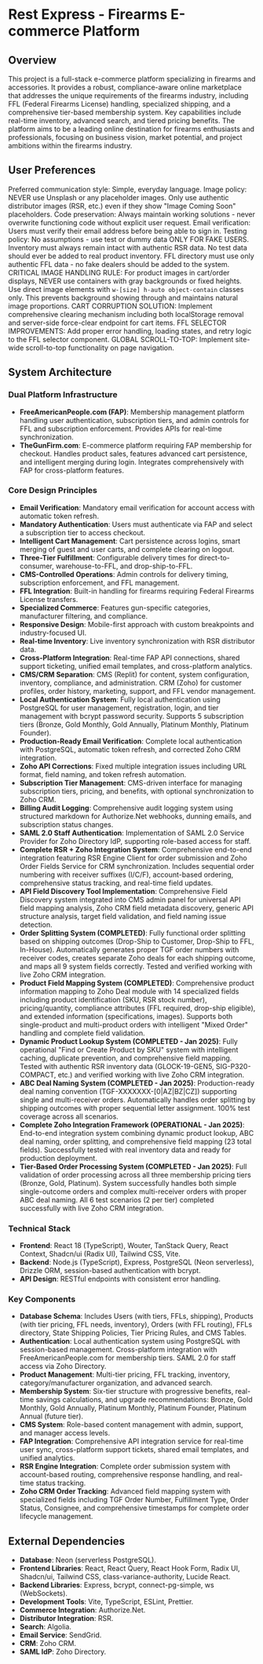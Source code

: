 # Rest Express - Firearms E-commerce Platform

## Overview
This project is a full-stack e-commerce platform specializing in firearms and accessories. It provides a robust, compliance-aware online marketplace that addresses the unique requirements of the firearms industry, including FFL (Federal Firearms License) handling, specialized shipping, and a comprehensive tier-based membership system. Key capabilities include real-time inventory, advanced search, and tiered pricing benefits. The platform aims to be a leading online destination for firearms enthusiasts and professionals, focusing on business vision, market potential, and project ambitions within the firearms industry.

## User Preferences
Preferred communication style: Simple, everyday language.
Image policy: NEVER use Unsplash or any placeholder images. Only use authentic distributor images (RSR, etc.) even if they show "Image Coming Soon" placeholders.
Code preservation: Always maintain working solutions - never overwrite functioning code without explicit user request.
Email verification: Users must verify their email address before being able to sign in.
Testing policy: No assumptions - use test or dummy data ONLY FOR FAKE USERS. Inventory must always remain intact with authentic RSR data. No test data should ever be added to real product inventory. FFL directory must use only authentic FFL data - no fake dealers should be added to the system.
CRITICAL IMAGE HANDLING RULE: For product images in cart/order displays, NEVER use containers with gray backgrounds or fixed heights. Use direct image elements with `w-[size] h-auto object-contain` classes only. This prevents background showing through and maintains natural image proportions.
CART CORRUPTION SOLUTION: Implement comprehensive clearing mechanism including both localStorage removal and server-side force-clear endpoint for cart items.
FFL SELECTOR IMPROVEMENTS: Add proper error handling, loading states, and retry logic to the FFL selector component.
GLOBAL SCROLL-TO-TOP: Implement site-wide scroll-to-top functionality on page navigation.

## System Architecture

### Dual Platform Infrastructure
- **FreeAmericanPeople.com (FAP)**: Membership management platform handling user authentication, subscription tiers, and admin controls for FFL and subscription enforcement. Provides APIs for real-time synchronization.
- **TheGunFirm.com**: E-commerce platform requiring FAP membership for checkout. Handles product sales, features advanced cart persistence, and intelligent merging during login. Integrates comprehensively with FAP for cross-platform features.

### Core Design Principles
- **Email Verification**: Mandatory email verification for account access with automatic token refresh.
- **Mandatory Authentication**: Users must authenticate via FAP and select a subscription tier to access checkout.
- **Intelligent Cart Management**: Cart persistence across logins, smart merging of guest and user carts, and complete clearing on logout.
- **Three-Tier Fulfillment**: Configurable delivery times for direct-to-consumer, warehouse-to-FFL, and drop-ship-to-FFL.
- **CMS-Controlled Operations**: Admin controls for delivery timing, subscription enforcement, and FFL management.
- **FFL Integration**: Built-in handling for firearms requiring Federal Firearms License transfers.
- **Specialized Commerce**: Features gun-specific categories, manufacturer filtering, and compliance.
- **Responsive Design**: Mobile-first approach with custom breakpoints and industry-focused UI.
- **Real-time Inventory**: Live inventory synchronization with RSR distributor data.
- **Cross-Platform Integration**: Real-time FAP API connections, shared support ticketing, unified email templates, and cross-platform analytics.
- **CMS/CRM Separation**: CMS (Replit) for content, system configuration, inventory, compliance, and administration. CRM (Zoho) for customer profiles, order history, marketing, support, and FFL vendor management.
- **Local Authentication System**: Fully local authentication using PostgreSQL for user management, registration, login, and tier management with bcrypt password security. Supports 5 subscription tiers (Bronze, Gold Monthly, Gold Annually, Platinum Monthly, Platinum Founder).
- **Production-Ready Email Verification**: Complete local authentication with PostgreSQL, automatic token refresh, and corrected Zoho CRM integration.
- **Zoho API Corrections**: Fixed multiple integration issues including URL format, field naming, and token refresh automation.
- **Subscription Tier Management**: CMS-driven interface for managing subscription tiers, pricing, and benefits, with optional synchronization to Zoho CRM.
- **Billing Audit Logging**: Comprehensive audit logging system using structured markdown for Authorize.Net webhooks, dunning emails, and subscription status changes.
- **SAML 2.0 Staff Authentication**: Implementation of SAML 2.0 Service Provider for Zoho Directory IdP, supporting role-based access for staff.
- **Complete RSR + Zoho Integration System**: Comprehensive end-to-end integration featuring RSR Engine Client for order submission and Zoho Order Fields Service for CRM synchronization. Includes sequential order numbering with receiver suffixes (I/C/F), account-based ordering, comprehensive status tracking, and real-time field updates.
- **API Field Discovery Tool Implementation**: Comprehensive Field Discovery system integrated into CMS admin panel for universal API field mapping analysis, Zoho CRM field metadata discovery, generic API structure analysis, target field validation, and field naming issue detection.
- **Order Splitting System (COMPLETED)**: Fully functional order splitting based on shipping outcomes (Drop-Ship to Customer, Drop-Ship to FFL, In-House). Automatically generates proper TGF order numbers with receiver codes, creates separate Zoho deals for each shipping outcome, and maps all 9 system fields correctly. Tested and verified working with live Zoho CRM integration.
- **Product Field Mapping System (COMPLETED)**: Comprehensive product information mapping to Zoho Deal module with 14 specialized fields including product identification (SKU, RSR stock number), pricing/quantity, compliance attributes (FFL required, drop-ship eligible), and extended information (specifications, images). Supports both single-product and multi-product orders with intelligent "Mixed Order" handling and complete field validation.
- **Dynamic Product Lookup System (COMPLETED - Jan 2025)**: Fully operational "Find or Create Product by SKU" system with intelligent caching, duplicate prevention, and comprehensive field mapping. Tested with authentic RSR inventory data (GLOCK-19-GEN5, SIG-P320-COMPACT, etc.) and verified working with live Zoho CRM integration.
- **ABC Deal Naming System (COMPLETED - Jan 2025)**: Production-ready deal naming convention (TGF-XXXXXXX-[0|AZ|BZ|CZ]) supporting single and multi-receiver orders. Automatically handles order splitting by shipping outcomes with proper sequential letter assignment. 100% test coverage across all scenarios.
- **Complete Zoho Integration Framework (OPERATIONAL - Jan 2025)**: End-to-end integration system combining dynamic product lookup, ABC deal naming, order splitting, and comprehensive field mapping (23 total fields). Successfully tested with real inventory data and ready for production deployment.
- **Tier-Based Order Processing System (COMPLETED - Jan 2025)**: Full validation of order processing across all three membership pricing tiers (Bronze, Gold, Platinum). System successfully handles both simple single-outcome orders and complex multi-receiver orders with proper ABC deal naming. All 6 test scenarios (2 per tier) completed successfully with live Zoho CRM integration.

### Technical Stack
- **Frontend**: React 18 (TypeScript), Wouter, TanStack Query, React Context, Shadcn/ui (Radix UI), Tailwind CSS, Vite.
- **Backend**: Node.js (TypeScript), Express, PostgreSQL (Neon serverless), Drizzle ORM, session-based authentication with bcrypt.
- **API Design**: RESTful endpoints with consistent error handling.

### Key Components
- **Database Schema**: Includes Users (with tiers, FFLs, shipping), Products (with tier pricing, FFL needs, inventory), Orders (with FFL routing), FFLs directory, State Shipping Policies, Tier Pricing Rules, and CMS Tables.
- **Authentication**: Local authentication system using PostgreSQL with session-based management. Cross-platform integration with FreeAmericanPeople.com for membership tiers. SAML 2.0 for staff access via Zoho Directory.
- **Product Management**: Multi-tier pricing, FFL tracking, inventory, category/manufacturer organization, and advanced search.
- **Membership System**: Six-tier structure with progressive benefits, real-time savings calculations, and upgrade recommendations: Bronze, Gold Monthly, Gold Annually, Platinum Monthly, Platinum Founder, Platinum Annual (future tier).
- **CMS System**: Role-based content management with admin, support, and manager access levels.
- **FAP Integration**: Comprehensive API integration service for real-time user sync, cross-platform support tickets, shared email templates, and unified analytics.
- **RSR Engine Integration**: Complete order submission system with account-based routing, comprehensive response handling, and real-time status tracking.
- **Zoho CRM Order Tracking**: Advanced field mapping system with specialized fields including TGF Order Number, Fulfillment Type, Order Status, Consignee, and comprehensive timestamps for complete order lifecycle management.

## External Dependencies
- **Database**: Neon (serverless PostgreSQL).
- **Frontend Libraries**: React, React Query, React Hook Form, Radix UI, Shadcn/ui, Tailwind CSS, class-variance-authority, Lucide React.
- **Backend Libraries**: Express, bcrypt, connect-pg-simple, ws (WebSockets).
- **Development Tools**: Vite, TypeScript, ESLint, Prettier.
- **Commerce Integration**: Authorize.Net.
- **Distributor Integration**: RSR.
- **Search**: Algolia.
- **Email Service**: SendGrid.
- **CRM**: Zoho CRM.
- **SAML IdP**: Zoho Directory.